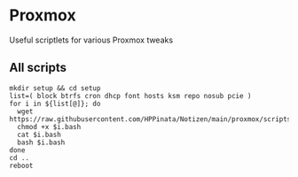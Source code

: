 # Proxmox
Useful scriptlets for various Proxmox tweaks

## All scripts
```
mkdir setup && cd setup
list=( block btrfs cron dhcp font hosts ksm repo nosub pcie )
for i in ${list[@]}; do
  wget https://raw.githubusercontent.com/HPPinata/Notizen/main/proxmox/scripts/$i.bash
  chmod +x $i.bash
  cat $i.bash
  bash $i.bash
done
cd ..
reboot
```
